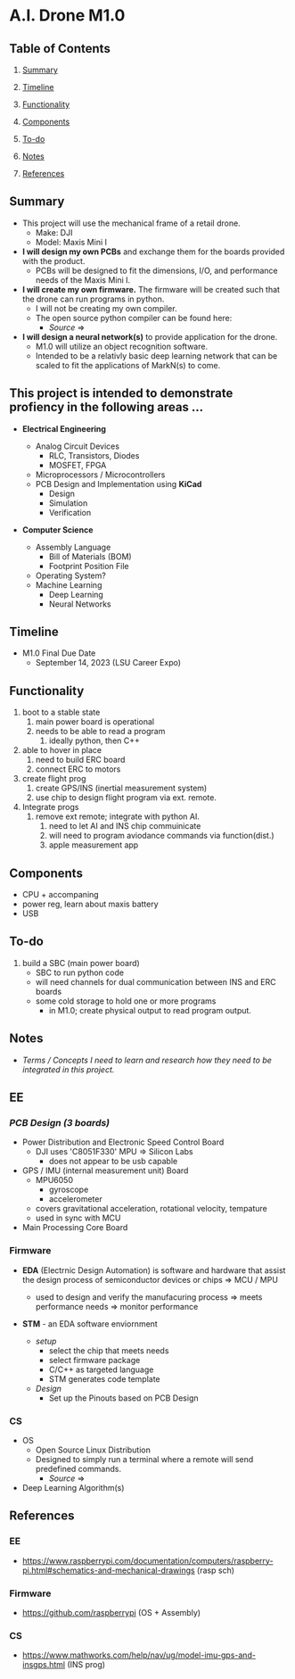 # A.I. Drone M1.0

## **Table of Contents** 
1.  [Summary](https://github.com/ThomasHODonnell/A.I.DroneM1.0#Summary)

2.  [Timeline](https://github.com/ThomasHODonnell/A.I.DroneM1.0#Timeline)

3.  [Functionality](https://github.com/ThomasHODonnell/A.I.DroneM1.0#Functionality)

4.  [Components](https://github.com/ThomasHODonnell/A.I.DroneM1.0#Components)

5. [To-do](https://github.com/ThomasHODonnell/A.I.DroneM1.0#To-do)

6.  [Notes](https://github.com/ThomasHODonnell/A.I.DroneM1.0#Notes)

7. [References](https://github.com/ThomasHODonnell/A.I.DroneM1.0#References)


## **Summary** 
- This project will use the mechanical frame of a retail drone. 
  - Make: DJI
  - Model: Maxis Mini I 
- **I will design my own PCBs** and exchange them for the boards provided with the product. 
  - PCBs will be designed to fit the dimensions, I/O, and performance needs of the Maxis Mini I. 
- **I will create my own firmware.** The firmware will be created such that the drone can run programs in python. 
  - I will not be creating my own compiler. 
  - The open source python compiler can be found here: 
    - *Source* =>
- **I will design a neural network(s)** to provide application for the drone. 
  - M1.0 will utilize an object recognition software. 
  - Intended to be a relativly basic deep learning network that can be scaled to fit the applications of MarkN(s) to come. 

## This project is intended to demonstrate profiency in the following areas ...
  - **Electrical Engineering**
    - Analog Circuit Devices
      - RLC, Transistors, Diodes
      - MOSFET, FPGA
    - Microprocessors / Microcontrollers
    - PCB Design and Implementation using **KiCad** 
      - Design
      - Simulation
      - Verification

  - **Computer Science**
    - Assembly Language 
      - Bill of Materials (BOM)
      - Footprint Position File
    - Operating System?
    - Machine Learning 
      - Deep Learning
      - Neural Networks


##  **Timeline**
- M1.0 Final Due Date 
  - September 14, 2023 (LSU Career Expo)


## **Functionality**
1. boot to a stable state
   1. main power board is operational 
   2. needs to be able to read a program
      1. ideally python, then C++ 
2. able to hover in place
   1. need to build ERC board 
   2. connect ERC to motors   
3. create flight prog
   1. create GPS/INS (inertial measurement system)
   2. use chip to design flight program via ext. remote. 
4. Integrate progs 
   1. remove ext remote; integrate with python AI. 
      1. need to let AI and  INS chip commuinicate 
      2. will need to program aviodance commands via function(dist.)
      3. apple measurement app 



## **Components**
- CPU + accompaning 
- power reg, learn about maxis battery  
- USB

## **To-do**
1. build a SBC (main power board)
   - SBC to run python code
   -  will need channels for dual communication between INS and ERC boards
   -  some cold storage to hold one or more programs
      -  in M1.0; create physical output to read program output. 



## **Notes**
- *Terms / Concepts I need to learn and research how they need to be integrated in this project.*

## EE
### *PCB Design (3 boards)*
  - Power Distribution and Electronic Speed Control Board
    - DJI uses 'C8051F330' MPU => Silicon Labs 
      - does not appear to be usb capable 
  - GPS / IMU (internal measurement unit) Board 
    - MPU6050
      - gyroscope
      - accelerometer 
    - covers gravitational acceleration, rotational velocity, tempature
    - used in sync with MCU
  - Main Processing Core Board 



### Firmware
- **EDA** (Electrnic Design Automation) is software and hardware that assist the design process of semiconductor devices or chips => MCU / MPU 
  - used to design and verify the manufacuring process => meets performance needs => monitor performance
  

- **STM** - an EDA software enviornment
  - *setup*
    - select the chip that meets needs
    - select firmware package 
    - C/C++ as targeted language
    - STM generates code template
  - *Design* 
    - Set up the Pinouts based on PCB Design 




### CS
- OS
  - Open Source Linux Distribution
  - Designed to simply run a terminal where a remote will send predefined commands. 
    - *Source* => 
- Deep Learning Algorithm(s)


## **References**

### EE
- https://www.raspberrypi.com/documentation/computers/raspberry-pi.html#schematics-and-mechanical-drawings (rasp sch)
 
### Firmware
- https://github.com/raspberrypi (OS + Assembly)
### CS
- https://www.mathworks.com/help/nav/ug/model-imu-gps-and-insgps.html  (INS prog)

